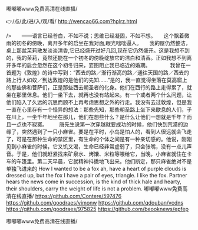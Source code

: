 
嘟嘟嘟www免费高清在线直播/




👉/点/此/进/入/观/看/ http://wencao66.com?hplrz.html




/>　　——语言已经苍白，不如不说；思维已经凝固，不如不想。　　这个飘着微雨的初冬的傍晚，离开多年的启坐在我对面,眼光咄咄逼人。　　我的屋仍然整洁，桌上那盆茉莉散发淡淡清香,它已经盛开过好几回,现在它仍然盛开。这是我想不到的，我的茉莉，竟然还能在一个初冬的傍晚绽放它的洁白和清香。正如我想不到离开多年的启会忽然在这个初冬归来，妄图阻止我已临近的婚期。　　
　　我曾在一首题为《敦煌》的诗中写到：“西去的路／渐行渐高的路／通往天国的路／西去的路上行人如蚁／到达敦煌的是他们的先知……”是的，我一直觉得坐落在莫高窟上的那些佛和菩萨们，正是那些西去朝圣者的化身。他们在西行的路上走得累了，就坐在那里休息。他们一坐下去，就再也没有站起来。有一个或者两个什么问题，让他们陷入了久远的沉思而顾不上再考虑思想之外的行走。我没有去过敦煌，但是我一直在心里存有一个怪异的想法：那些先知，那些朝圣路上坐下来歇息的人们，子在川上，一坐千年地坐在那儿，他们在想些什么？是什么让他们一想就是千年？而且一点也不寂寞。
　　唐先生说第一次穿越就要成功的时候，他们快到荒漠的边缘了，突然遇到了一只小麻雀。要是在平时，小鸟是怕人的，看到人很远就会飞走了，可是在那种生命的禁区里，有生命的个体之间是有一种亲切感的。他说，刚刚见到小麻雀的时候，它又饥又渴，生命已经非常虚弱了，只会张嘴，没有一点儿声音。于是，他们就赶紧找来矿泉水、烤馕、米粒等喂给它，当晚，小麻雀就住在卡车的车篷里。第二天早晨，它就精神抖擞地飞出来。他们断定，那只麻雀绝对不是单独飞进来的
How I wanted to be a fox ah, have a heart of purple clouds is dressed up, but the fox I have a pair of eyes, triangle.
I like the fox.
Partner hears the news come in succession, is the kind of thick hale and hearty, their shoulders, carry the weight of life is not a problem.
嘟嘟嘟www免费高清在线直播/ https://github.com/Contere/597476
https://github.com/goodraes/vimonw
https://github.com/qdouban/vcdns
https://github.com/goodraes/975825
https://github.com/beooknews/epfep





嘟嘟嘟www免费高清在线直播/
